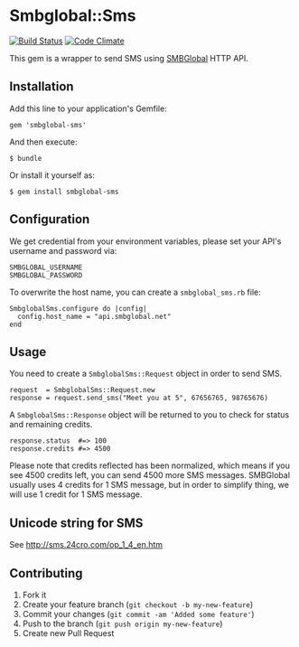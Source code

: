 # Smbglobal::Sms

[![Build
Status](https://secure.travis-ci.org/mech/smbglobal-sms.png?branch=master)](http://travis-ci.org/mech/smbglobal-sms)
[![Code
Climate](https://codeclimate.com/badge.png)](https://codeclimate.com/github/mech/smbglobal-sms)

This gem is a wrapper to send SMS using
[SMBGlobal](http://www.smbglobal.net/web-based-sms-system.html) HTTP API.

## Installation

Add this line to your application's Gemfile:

    gem 'smbglobal-sms'

And then execute:

    $ bundle

Or install it yourself as:

    $ gem install smbglobal-sms

## Configuration

We get credential from your environment variables, please set your API's
username and password via:

    SMBGLOBAL_USERNAME
    SMBGLOBAL_PASSWORD

To overwrite the host name, you can create a `smbglobal_sms.rb` file:

    SmbglobalSms.configure do |config|
      config.host_name = "api.smbglobal.net"
    end

## Usage

You need to create a `SmbglobalSms::Request` object in order to send
SMS.

    request  = SmbglobalSms::Request.new
    response = request.send_sms("Meet you at 5", 67656765, 98765676)

A `SmbglobalSms::Response` object will be returned to you to check for
status and remaining credits.

    response.status  #=> 100
    response.credits #=> 4500

Please note that credits reflected has been normalized, which means if
you see 4500 credits left, you can send 4500 more SMS messages.
SMBGlobal usually uses 4 credits for 1 SMS message, but in order to
simplify thing, we will use 1 credit for 1 SMS message.

## Unicode string for SMS

See http://sms.24cro.com/op_1_4_en.htm

## Contributing

1. Fork it
2. Create your feature branch (`git checkout -b my-new-feature`)
3. Commit your changes (`git commit -am 'Added some feature'`)
4. Push to the branch (`git push origin my-new-feature`)
5. Create new Pull Request
